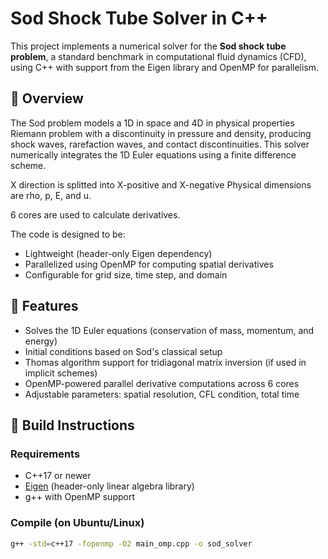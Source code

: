 # Sod Shock Tube Solver in C++

This project implements a numerical solver for the **Sod shock tube problem**, a standard benchmark in computational fluid dynamics (CFD), using C++ with support from the Eigen library and OpenMP for parallelism.

## 📌 Overview

The Sod problem models a 1D in space and 4D in physical properties Riemann problem with a discontinuity in pressure and density, producing shock waves, rarefaction waves, and contact discontinuities.
This solver numerically integrates the 1D Euler equations using a finite difference scheme.

X direction is splitted into X-positive and X-negative
Physical dimensions are rho, p, E, and u.

6 cores are used to calculate derivatives.

The code is designed to be:

- Lightweight (header-only Eigen dependency)
- Parallelized using OpenMP for computing spatial derivatives
- Configurable for grid size, time step, and domain

## 🚀 Features

- Solves the 1D Euler equations (conservation of mass, momentum, and energy)
- Initial conditions based on Sod's classical setup
- Thomas algorithm support for tridiagonal matrix inversion (if used in implicit schemes)
- OpenMP-powered parallel derivative computations across 6 cores
- Adjustable parameters: spatial resolution, CFL condition, total time

## 🔧 Build Instructions

### Requirements

- C++17 or newer
- [Eigen](https://eigen.tuxfamily.org) (header-only linear algebra library)
- g++ with OpenMP support

### Compile (on Ubuntu/Linux)

```bash
g++ -std=c++17 -fopenmp -O2 main_omp.cpp -o sod_solver
